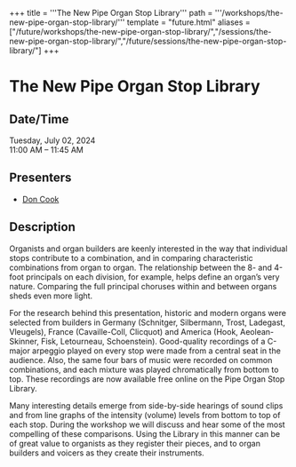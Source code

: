 +++
title = '''The New Pipe Organ Stop Library'''
path = '''/workshops/the-new-pipe-organ-stop-library/'''
template = "future.html"
aliases = ["/future/workshops/the-new-pipe-organ-stop-library/","/sessions/the-new-pipe-organ-stop-library/","/future/sessions/the-new-pipe-organ-stop-library/"]
+++

<h1>The New Pipe Organ Stop Library</h1>

<h2>Date/Time</h2>
<p>Tuesday, July 02, 2024<br>
11:00 AM – 11:45 AM</p>
<h2>Presenters</h2>
<ul>
<li><a href="/presenters/don-cook/">Don Cook</a></li>
</ul>
<h2>Description</h2>

Organists and organ builders are keenly interested in the way that individual stops contribute to a combination, and in comparing characteristic combinations from organ to organ. The relationship between the 8- and 4-foot principals on each division, for example, helps define an organ’s very nature. Comparing the full principal choruses within and between organs sheds even more light.

For the research behind this presentation, historic and modern organs were selected from builders in Germany (Schnitger, Silbermann, Trost, Ladegast, Vleugels), France (Cavaille-Coll, Clicquot) and America (Hook, Aeolean-Skinner, Fisk, Letourneau, Schoenstein). Good-quality recordings of a C-major arpeggio played on every stop were made from a central seat in the audience. Also, the same four bars of music were recorded on common combinations, and each mixture was played chromatically from bottom to top. These recordings are now available free online on the Pipe Organ Stop Library.

Many interesting details emerge from side-by-side hearings of sound clips and from line graphs of the intensity (volume) levels from bottom to top of each stop. During the workshop we will discuss and hear some of the most compelling of these comparisons. Using the Library in this manner can be of great value to organists as they register their pieces, and to organ builders and voicers as they create their instruments.


